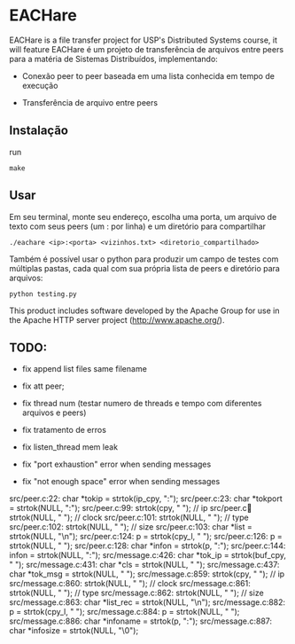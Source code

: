 # EACHare

EACHare is a file transfer project for USP's Distributed Systems course, it will feature
EACHare é um projeto de transferência de arquivos entre peers para a matéria de Sistemas Distribuídos, implementando:

- Conexão peer to peer baseada em uma lista conhecida em tempo de execução

- Transferência de arquivo entre peers

## Instalação

run
```console
make
```

## Usar

Em seu terminal, monte seu endereço, escolha uma porta, um arquivo de texto com seus peers (um <ip>:<porta> por linha) e um diretório para compartilhar
```console
./eachare <ip>:<porta> <vizinhos.txt> <diretorio_compartilhado>
```

Também é possível usar o python para produzir um campo de testes com múltiplas pastas, cada qual com sua própria lista de peers e diretório para arquivos:
```console
python testing.py
```

This product includes software developed by the Apache Group for use in the Apache HTTP server project (http://www.apache.org/).

## TODO:
- fix append list files same filename

- fix att peer;

- fix thread num (testar numero de threads e tempo com diferentes arquivos e peers)

- fix tratamento de erros

- fix listen_thread mem leak

- fix "port exhaustion" error when sending messages

- fix "not enough space" error when sending messages

src/peer.c:22:    char *tokip = strtok(ip_cpy, ":");
src/peer.c:23:    char *tokport = strtok(NULL, ":");
src/peer.c:99:    strtok(cpy, " ");  // ip
src/peer.c:100:    strtok(NULL, " "); // clock
src/peer.c:101:    strtok(NULL, " "); // type
src/peer.c:102:    strtok(NULL, " "); // size
src/peer.c:103:    char *list = strtok(NULL, "\n");
src/peer.c:124:                p = strtok(cpy_l, " ");
src/peer.c:126:                p = strtok(NULL, " ");
src/peer.c:128:        char *infon = strtok(p, ":");
src/peer.c:144:            infon = strtok(NULL, ":");
src/message.c:426:    char *tok_ip = strtok(buf_cpy, " ");
src/message.c:431:    char *cls = strtok(NULL, " ");
src/message.c:437:    char *tok_msg = strtok(NULL, " ");
src/message.c:859:    strtok(cpy, " ");  // ip
src/message.c:860:    strtok(NULL, " "); // clock
src/message.c:861:    strtok(NULL, " "); // type
src/message.c:862:    strtok(NULL, " "); // size
src/message.c:863:    char *list_rec = strtok(NULL, "\n");
src/message.c:882:                p = strtok(cpy_l, " ");
src/message.c:884:                p = strtok(NULL, " ");
src/message.c:886:        char *infoname = strtok(p, ":");
src/message.c:887:        char *infosize = strtok(NULL, "\0");

